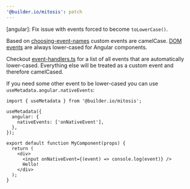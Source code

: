 ```yaml
---
'@builder.io/mitosis': patch
---
```


[angular]: Fix issue with events forced to become `toLowerCase()`.

Based on [choosing-event-names](https://angular.dev/guide/components/outputs#choosing-event-names) custom events are camelCase. 
[DOM events](https://www.w3schools.com/jsref/dom_obj_event.asp) are always lower-cased for Angular components.

Checkout [event-handlers.ts](https://github.com/BuilderIO/mitosis/blob/main/packages/core/src/helpers/event-handlers.ts) for a list of all events that are automatically lower-cased. Everything else will be treated as a custom event and therefore camelCased.

If you need some other event to be lower-cased you can use `useMetadata.angular.nativeEvents`:

```tsx
import { useMetadata } from '@builder.io/mitosis';

useMetadata({
  angular: {
    nativeEvents: ['onNativeEvent'],
  },
});

export default function MyComponent(props) {
  return (
    <div>
      <input onNativeEvent={(event) => console.log(event)} />
      Hello!
    </div>
  );
}
```
